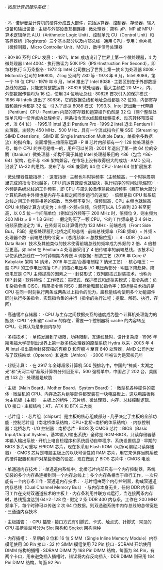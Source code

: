 ###### · 微型计算机硬件系统：
· 冯 · 诺伊曼型计算机的硬件分成五大部件，包括运算器、控制器、存储器、输入设备和输出设备
· 主板与外部设备互相连接
· 微处理器：简称 μP、MP 或 MPU
	· 算术逻辑单元 ALU（Arithmetic Logic Unit）、控制单元 CU（Control Unit）和寄存器组（Registers）三个基本部分以及内部总线
	· 通用 CPU
	· 专用：单片机（微控制器，Micro Controller Unit，MCU）、数字信号处理器

· 80×86 系列 CPU 发展：
	· 1971，Intel 成功设计了世界上第一个微处理器，4 为微处理器 Intel 4004
	· 执行熟读为 50K IPS（IPS=Instruction Per Second），即每秒执行 5 万条指令
	· 1972 年 Intel 公司推出了世界上第一款 8 为处理器 8008
	· Motorola 公司的 M6800、Zilog 公司的 Z80 等
	· 1978 年 6 月，Intel 8086，第一个 16 位 CPU
	· 1979 年 6 月，Intel 推出了 Intel 8088
	· 主要区别在于外部数据总线的宽度，只能支持整数运算
	· 80826 微处理器，最大主频位 20 MHz，内、外部数据传输均为 16 位，使用 24 位地址总线
	· 80826 首次引入的保护模式
	· 1986 年 Intelk 退出了 80836，它的数据总线和地址总线都是 32 位的，内部寄存器和操作也都是 32 位
	· 引入了虚拟 8086 模式
	· 1993.3，Intel 退出新一代奔腾（Pentium）CPU
	· Pentium 内部的寄存器和运算操作仍然是 32 位（两个整型处理单元和一份浮点协处理单元，两条指令流水线超级标量技术、动态转移预取技术，准 64 位）
	· 1995.11 Intel 退出 Pentium Pro
	· 1999.2 Intel 退出 Pentium Ⅲ 处理器，主频为 450 MHz、500 MHz，具有一个流式指令扩展 SSE（Streaming SIMD Extensions，SIMD 即 Single Instruction Multiple Data，单指令多数据流）的指令集，全面增强三维图形运算
	· P Ⅲ 芯片内部都有一个 128 位处理器序号，每个 CPU 的序号是唯一的，用户可以关闭
	· 2001 年退出了第一款 64 位的安腾（Itanium）微处理器
	· 架构不同于其他 Intel 处理器采用的 ×86（包含 ×86-64）架构，也不与 ×86 架构兼容，在市场上没有取得很大的成功
	· AMD 公司，沿袭了 IA-32 的思路，发布了与 ×86 兼容的 64 位 CPU
	· Intel 64 位扩展技术

· 微处理器性能指标：
	· 速度指标
	· 主频也叫时钟频率（主频越高，一个时钟周期里完成的指令书也越多，CPU 的运算速度也就越快，执行程序的时间就能缩短）
	· 外频是系统总线的工作频率，即 CPU 与周边设备传输数据的频率（目前绝大部分计算机系统中外频也是内存与主板之间同步运行的速度）
	· 倍频是指 CPU 和系统总线之间工作频率相差的倍数，当外频不变时，倍频越高，CPU 主频也就越高
	· CPU 主频的计算方式变为：主频=外频×倍频，倍频可以从 1.5 直到 23 甚至更高，以 0.5 位一个间隔单位（例如当外频等于 200 MHz 时，倍频位 9，则主频为 200 MHz × 9 = 1.8 GHz）
	· 假定购买了一颗 CPU，它的工作频率是 2.4 GHz，倍频系数设定为 18，在外频可以计算得约为 133 MHz
	· 前端总线（Front Side Bus，FSB）是指处理器到北桥之间的总线
	· 前端总线频率（FSB 频率）= 外频 × 处理器个数
	· 前端总线的带宽 =（总线频率 × 总数据位宽）÷ 8
	· QDR（Quad Data Rate）技术及其他类似的技术使得前端总线的频率成为外频的 2 倍、4 倍甚至更高，如 Intel 在 Pentium 4 处理器采用了 4 倍传输率的前端总线，该技术可以使系统总线在一个时钟周期内传送 4 词数据
	· 制造工艺（2016 年 Core i7 Kabylake 架构 14 纳米，2018 年三星/台基电制程 7 纳米工艺）
	· 核心电压：一般 CPU 的工作电压包括 CPU 的核心电压与 I/O 电压两部分
	· 明显下降趋势，降低电压是 CPU 主频提高的因素之一
	· 封装形式：双列直插式封装技术，也称为 DIP 封装
	· 软件特性：工作模式：实模式、保护模式和虚拟实模式；指令系统：负复杂指令集 CISC，精简指令集 RISC；超标量和超长指令字：超标量技术指的是 CPU 在同一时刻执行两条或两条以上指令的能力，超标量结构使用多个功能部件同时执行多条指令，实现指令集的并行（指令的执行过程：提取、解码、执行、存回）

· 高速缓冲存储器：
	· CPU 与主存之间数据交互的速度成为整个计算机处理能力的瓶颈
	· CPU “不知道” cache 的存在，需要一个控制器将 cache 的内容转至 CPU，让其认为是来自内存的

· 多核技术：
	 · 单核发展到了极限，功耗限制，互连线延时，设计复杂度
	 · 1996 年斯坦福大学研制出世界上第一款多核处理器的原型系统 Hydra 以来
	 · 2005 年 4 月 Intel 推出简单封装双核的奔腾 D 和奔腾 4 至尊 840 处理器，AMD 公司也发布了双核皓龙（Opteron）和速龙（Athlon）
	 · 2006 年被认为是双核元年

· 超级计算：
	· 在 2917 年全球超级计算机 500 强排名中，中国的“神威 · 太湖之光”和“天河二号”超级计算机分列冠亚军，500 强榜单中，中国占了 202 台，美国由 143 台
	· 处理器是软肋

· 主板（Main Board，Mother Board，System Board）：
	· 微型机各种硬件的载体
	· 微型机的 CPU、内存及芯片组等部件都安装在一块电路板上，这块电路板称为主机板（主板）
	· 主板上的组件：芯片组、微处理器、内存、总线控制逻辑、I/O 接口
	· 主板结构：AT、ATX 和 BTX 三大类

· 芯片组：
	· 芯片组（chipset）是主板的核心组成部分
	· 几乎决定了主板的全部功能
	· 控制芯片组（南北桥体系结构，CPU+北桥+南桥的体系结构）
	· 内存控制器：北桥芯片
	· I/O 控制器：南桥芯片
	· BIOS 及 CMOS 芯片：BIOS（Basic Input/Output System，基本输入/输出系统）全称是 ROM-BIOS，只读存储器基本输入输出系统
	· 开机上电自检程序和系统启动自举程序、系统设置信息
	· 早期的 BIOS 多为可重写 EPROM 芯片，现在多采用 Flash ROM（可擦可编程只读存储器）
	· CMOS 芯片是电脑主板上的以块可读性的 RAM 芯片，用它来保存当前系统的硬件配置和用户对某些参数的设定，现在做到了 BIOS 芯片中
	· CMOS 电池

· 单通道内存技术：
	· 单通道内系统中，北桥芯片内部只有一个内存控制器，系统安装的多个内存条连接到同一个内存总线上；多个内存条相当于串行工作，一次只能有一个内存条工作
· 双通道内存技术：
	· 芯片组由两个内存控制器，构成双通道内存总线（Dual Channel Memory Bus）
	· 与内存本身无关，任何 DDR 内存都可工作在支持双通道技术的主板上
	· 内存条利用并联方式运行，当连接两条内存时，总线宽度达到 64×2=128 位
	· 假定 2 条 DDR 400 内存条，工作在 200 MHz 频率下，每个时钟可以传送 2 次 64 位数据，则双通道系统中内存总线的总带宽是
· 三通道内存技术

· 主板插管：
	· CPU 插管
	· 接口方式有引脚式、卡式、触点式、针脚式
	· 常见的 CPU 插槽类型可分为 Slot 架构和 Socket 架构两种

· 内存插槽：
	· 早期的 8 位和 16 位 SIMM（Single Inline Memory Module）内存模组使用 30 Pin 接口
	· 32 位 SIMM 模组使用 72 Pin 接口
	· SDRAM 开始使用 DIMM 结构的插槽
	· SDRAM DIMM 为 168 Pin DIMM 结构，每面为 84 Pin，有两个卡口，用来避免插入插槽时，错误将内存反向插入
	· DDR DIMM 则采用 184 Pin DIMM 结构，每面 92 Pin
